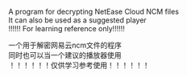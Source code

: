 A program for decrypting NetEase Cloud NCM files  
It can also be used as a suggested player  
!!!!!! For learning reference only!!!!!!  
  
一个用于解密网易云ncm文件的程序  
同时也可以当一个建议的播放器使用  
！！！！！！仅供学习参考使用！！！！！！  
